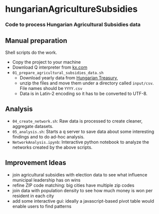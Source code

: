 # hungarianAgricultureSubsidies
### Code to process Hungarian Agricultural Subsidies data

## Manual preparation
Shell scripts do the work.
   - Copy the project to your machine
   - Download Q interpreter from [kx.com](https://kx.com/connect-with-us/download/)
   - ```01_prepare_agricultural_subsidies_data.sh```
      - Download yearly data from [Hungarian Treasury](https://www.mvh.allamkincstar.gov.hu/kozzeteteli-listak1),
      - unzip the files and move them under a directory called ```input/csv```. File names should be
    ```YYYY.csv```
      - Data is in Latin-2 encoding so it has to be converted to UTF-8.

## Analysis
   - ```04_create_network.sh```: Raw data is processed to create cleaner, aggregate datasets.
   - ```05_analysis.sh```: Starts a q server to save data about some interesting findings and to do ad-hoc analysis.
   - ```NetworkAnalysis.ipynb```: Interactive python notebook to analyze the networks created by the above scripts.

## Improvement Ideas
  - join agricultural subsidies with election data to see what influence municipal leadership has on wins
  - refine ZIP code matching: big cities have multiple zip codes
  - join data with population density to see how much money is won per resident in each city
  - add some interactive gui: ideally a javascript-based pivot table would enable users to find patterns